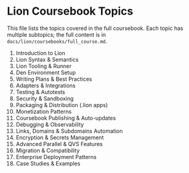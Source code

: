 # Lion Coursebook Topics

This file lists the topics covered in the full coursebook. Each topic has multiple subtopics; the full content is in `docs/lion/coursebooks/full_course.md`.

1. Introduction to Lion
2. Lion Syntax & Semantics
3. Lion Tooling & Runner
4. Den Environment Setup
5. Writing Plans & Best Practices
6. Adapters & Integrations
7. Testing & Autotests
8. Security & Sandboxing
9. Packaging & Distribution (.lion apps)
10. Monetization Patterns
11. Coursebook Publishing & Auto-updates
12. Debugging & Observability
13. Links, Domains & Subdomains Automation
14. Encryption & Secrets Management
15. Advanced Parallel & QVS Features
16. Migration & Compatibility
17. Enterprise Deployment Patterns
18. Case Studies & Examples
